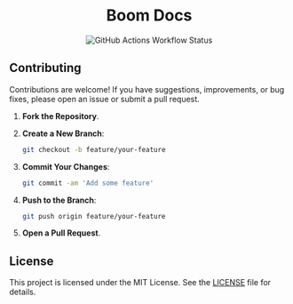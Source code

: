 <h1 align="center">Boom Docs</h1>

<p align="center">
<img alt="GitHub Actions Workflow Status" src="https://img.shields.io/github/actions/workflow/status/boomcrypto/docs.boom.money/deploy.yml?style=for-the-badge&labelColor=363a4f&color=8aadf4">
</p>


## Contributing

Contributions are welcome! If you have suggestions, improvements, or bug fixes, please open an issue or submit a pull request.

1. **Fork the Repository**.
2. **Create a New Branch**:

   ```bash
   git checkout -b feature/your-feature
   ```

3. **Commit Your Changes**:

   ```bash
   git commit -am 'Add some feature'
   ```

4. **Push to the Branch**:

   ```bash
   git push origin feature/your-feature
   ```

5. **Open a Pull Request**.

## License

This project is licensed under the MIT License. See the [LICENSE](LICENSE) file for details.
